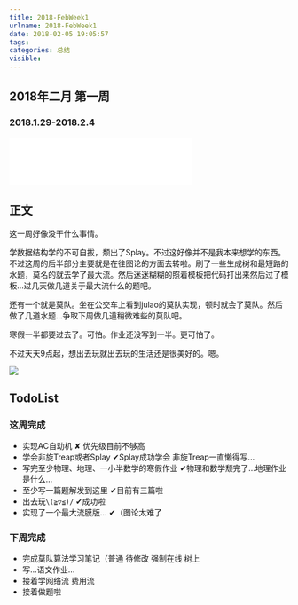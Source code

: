 ```yaml
---
title: 2018-FebWeek1
urlname: 2018-FebWeek1
date: 2018-02-05 19:05:57
tags:
categories: 总结
visible:
---
```


## 2018年二月 第一周
### 2018.1.29-2018.2.4
<!-- more -->

<iframe frameborder="no" border="0" marginwidth="0" marginheight="0" width=330 height=86 src="//music.163.com/outchain/player?type=2&id=432511412&auto=0&height=66"></iframe>

## 正文
这一周好像没干什么事情。

学数据结构学的不可自拔，颓出了Splay。不过这好像并不是我本来想学的东西。不过这周的后半部分主要就是在往图论的方面去转啦。刷了一些生成树和最短路的水题，莫名的就去学了最大流。然后迷迷糊糊的照着模板把代码打出来然后过了模板...过几天做几道关于最大流什么的题吧。

还有一个就是莫队。坐在公交车上看到julao的莫队实现，顿时就会了莫队。然后做了几道水题...争取下周做几道稍微难些的莫队吧。

寒假一半都要过去了。可怕。作业还没写到一半。更可怕了。

不过天天9点起，想出去玩就出去玩的生活还是很美好的。嗯。

![](title.jpg)

## TodoList

### 这周完成
+ 实现AC自动机 ✘ 优先级目前不够高
+ 学会非旋Treap或者Splay ✔Splay成功学会 非旋Treap一直懒得写...
+ 写完至少物理、地理、一小半数学的寒假作业 ✔物理和数学颓完了...地理作业是什么...
+ 至少写一篇题解发到这里 ✔目前有三篇啦
+ 出去玩```\(≧▽≦)/``` ✔成功啦
+ 实现了一个最大流膜版... ✔（图论太难了

### 下周完成

+ 完成莫队算法学习笔记（普通 待修改 强制在线 树上
+ 写...语文作业...
+ 接着学网络流 费用流
+ 接着做题啦
